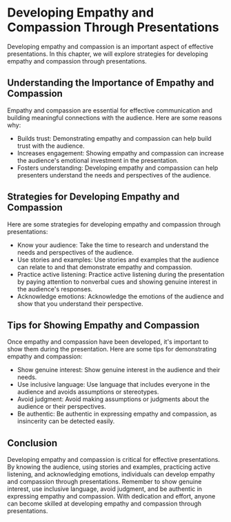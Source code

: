 Developing Empathy and Compassion Through Presentations
=====================================================================================================

Developing empathy and compassion is an important aspect of effective presentations. In this chapter, we will explore strategies for developing empathy and compassion through presentations.

Understanding the Importance of Empathy and Compassion
------------------------------------------------------

Empathy and compassion are essential for effective communication and building meaningful connections with the audience. Here are some reasons why:

* Builds trust: Demonstrating empathy and compassion can help build trust with the audience.
* Increases engagement: Showing empathy and compassion can increase the audience's emotional investment in the presentation.
* Fosters understanding: Developing empathy and compassion can help presenters understand the needs and perspectives of the audience.

Strategies for Developing Empathy and Compassion
------------------------------------------------

Here are some strategies for developing empathy and compassion through presentations:

* Know your audience: Take the time to research and understand the needs and perspectives of the audience.
* Use stories and examples: Use stories and examples that the audience can relate to and that demonstrate empathy and compassion.
* Practice active listening: Practice active listening during the presentation by paying attention to nonverbal cues and showing genuine interest in the audience's responses.
* Acknowledge emotions: Acknowledge the emotions of the audience and show that you understand their perspective.

Tips for Showing Empathy and Compassion
---------------------------------------

Once empathy and compassion have been developed, it's important to show them during the presentation. Here are some tips for demonstrating empathy and compassion:

* Show genuine interest: Show genuine interest in the audience and their needs.
* Use inclusive language: Use language that includes everyone in the audience and avoids assumptions or stereotypes.
* Avoid judgment: Avoid making assumptions or judgments about the audience or their perspectives.
* Be authentic: Be authentic in expressing empathy and compassion, as insincerity can be detected easily.

Conclusion
----------

Developing empathy and compassion is critical for effective presentations. By knowing the audience, using stories and examples, practicing active listening, and acknowledging emotions, individuals can develop empathy and compassion through presentations. Remember to show genuine interest, use inclusive language, avoid judgment, and be authentic in expressing empathy and compassion. With dedication and effort, anyone can become skilled at developing empathy and compassion through presentations.
